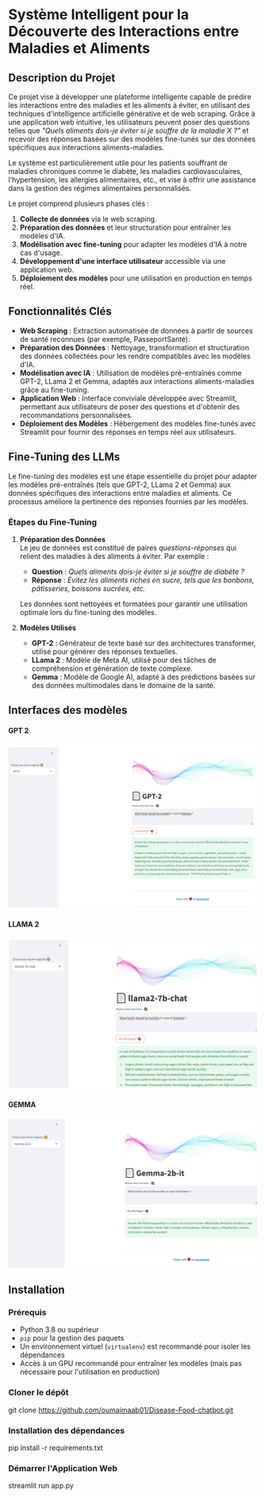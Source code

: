 # Système Intelligent pour la Découverte des Interactions entre Maladies et Aliments

## Description du Projet
Ce projet vise à développer une plateforme intelligente capable de prédire les interactions entre des maladies et les aliments à éviter, en utilisant des techniques d'intelligence artificielle générative et de web scraping. Grâce à une application web intuitive, les utilisateurs peuvent poser des questions telles que _"Quels aliments dois-je éviter si je souffre de la maladie X ?"_ et recevoir des réponses basées sur des modèles fine-tunés sur des données spécifiques aux interactions aliments-maladies.

Le système est particulièrement utile pour les patients souffrant de maladies chroniques comme le diabète, les maladies cardiovasculaires, l'hypertension, les allergies alimentaires, etc., et vise à offrir une assistance dans la gestion des régimes alimentaires personnalisés.

Le projet comprend plusieurs phases clés :
1. **Collecte de données** via le web scraping.
2. **Préparation des données** et leur structuration pour entraîner les modèles d'IA.
3. **Modélisation avec fine-tuning** pour adapter les modèles d'IA à notre cas d'usage.
4. **Développement d'une interface utilisateur** accessible via une application web.
5. **Déploiement des modèles** pour une utilisation en production en temps réel.

## Fonctionnalités Clés
- **Web Scraping** : Extraction automatisée de données à partir de sources de santé reconnues (par exemple, PasseportSanté).
- **Préparation des Données** : Nettoyage, transformation et structuration des données collectées pour les rendre compatibles avec les modèles d'IA.
- **Modélisation avec IA** : Utilisation de modèles pré-entraînés comme GPT-2, LLama 2 et Gemma, adaptés aux interactions aliments-maladies grâce au fine-tuning.
- **Application Web** : Interface conviviale développée avec Streamlit, permettant aux utilisateurs de poser des questions et d'obtenir des recommandations personnalisées.
- **Déploiement des Modèles** : Hébergement des modèles fine-tunés avec Streamlit pour fournir des réponses en temps réel aux utilisateurs.

## Fine-Tuning des LLMs
Le fine-tuning des modèles est une étape essentielle du projet pour adapter les modèles pré-entraînés (tels que GPT-2, LLama 2 et Gemma) aux données spécifiques des interactions entre maladies et aliments. Ce processus améliore la pertinence des réponses fournies par les modèles.

### Étapes du Fine-Tuning
1. **Préparation des Données**  
   Le jeu de données est constitué de paires _questions-réponses_ qui relient des maladies à des aliments à éviter. Par exemple :
   - **Question** : _Quels aliments dois-je éviter si je souffre de diabète ?_
   - **Réponse** : _Évitez les aliments riches en sucre, tels que les bonbons, pâtisseries, boissons sucrées, etc._
   
   Les données sont nettoyées et formatées pour garantir une utilisation optimale lors du fine-tuning des modèles.

2. **Modèles Utilisés**  
   - **GPT-2** : Générateur de texte basé sur des architectures transformer, utilisé pour générer des réponses textuelles.
   - **LLama 2** : Modèle de Meta AI, utilisé pour des tâches de compréhension et génération de texte complexe.
   - **Gemma** : Modèle de Google AI, adapté à des prédictions basées sur des données multimodales dans le domaine de la santé.
## Interfaces des modèles

#### GPT 2
![GPT2](./images/GPT2.png)

#### LLAMA 2
![Llama2](./images/Llama2.png)

#### GEMMA
![Gemma](./images/Gemma.png)

## Installation

### Prérequis
- Python 3.8 ou supérieur
- `pip` pour la gestion des paquets
- Un environnement virtuel (`virtualenv`) est recommandé pour isoler les dépendances
- Accès à un GPU recommandé pour entraîner les modèles (mais pas nécessaire pour l'utilisation en production)

### Cloner le dépôt
   git clone https://github.com/oumaimaab01/Disease-Food-chatbot.git

### Installation des dépendances
   pip install -r requirements.txt

### Démarrer l'Application Web
   streamlit run app.py



  



